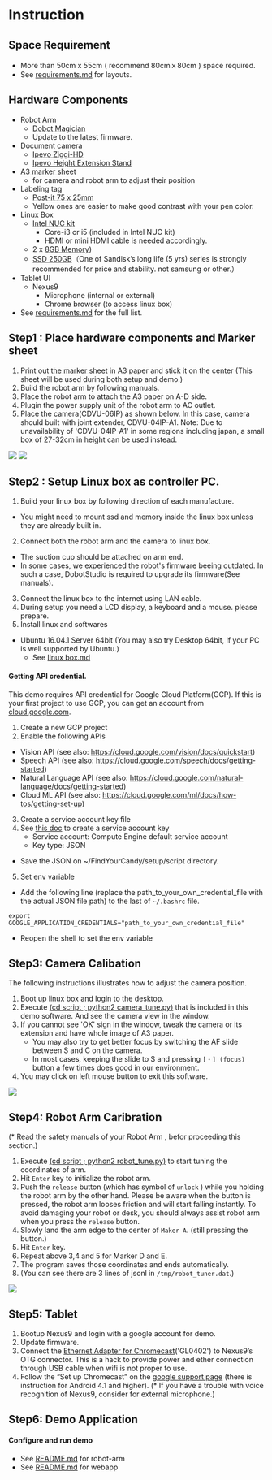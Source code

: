 Instruction
=====

## Space Requirement
- More than 50cm x 55cm ( recommend 80cmｘ80cm )  space required.
- See [requirements.md](./requirements.md) for layouts.


## Hardware Components
- Robot Arm
  - [Dobot Magician](http://dobot.cc/store/buy-dobot-magician.html)
  - Update to the latest firmware.
- Document camera
  - [Ipevo Ziggi-HD](https://www.amazon.com/dp/B01530XGMA)
  - [Ipevo Height Extension Stand](https://www.amazon.com/dp/B00CTIF2O0)
- [A3 marker sheet](./image/marker_paper.pdf)
  - for camera and robot arm to adjust their position
- Labeling tag
  - [Post-it 75 x 25mm](https://www.amazon.com/dp/B0013MW3PO/)
  - Yellow ones are easier to make good contrast with your pen color.
- Linux Box
  - [Intel NUC kit](https://www.amazon.com/dp/B01DG1SEES)
    - Core-i3 or i5 (included in Intel NUC kit)
    - HDMI or mini HDMI cable is needed accordingly.
  - 2 x [8GB Memory](https://www.amazon.com/dp/B00CQ35HBQ))
  - [SSD 250GB](https://www.amazon.com/dp/B0194MV5U8)（One of Sandisk’s long life (5 yrs) series is strongly recommended for price and stability. not samsung or other.）
- Tablet UI
  - Nexus9
    - Microphone (internal or external)
    - Chrome browser (to access linux box)
- See [requirements.md](./requirements.md) for the full list.



## Step1 : Place hardware components and Marker sheet
1. Print out [the marker sheet](./image/marker_paper.pdf) in A3 paper and stick it on the center
(This sheet will be used during both setup and demo.)
2. Build the robot arm by following manuals.
3. Place the robot arm to attach the A3 paper on A-D side.
4. Plugin the power supply unit of the robot arm to AC outlet.
5. Place the camera(CDVU-06IP) as shown below. In this case, camera should built with joint extender, CDVU-04IP-A1.
Note: Due to unavailability of 'CDVU-04IP-A1' in some regions including japan, a small box of 27-32cm in height can be used instead.

![](./image/arrangement.png)
![](./image/robot_and_camera.png)

## Step2 : Setup Linux box as controller PC.
1. Build your linux box by following direction of each manufacture.
  - You might need to mount ssd and memory inside the linux box unless they are already built in.
2. Connect both the robot arm and the camera to linux box.
  - The suction cup should be attached on arm end.
  - In some cases, we experienced the robot's firmware beeing outdated. In such a case, DobotStudio is required to upgrade its firmware(See manuals).
3. Connect the linux box to the internet using LAN cable.
4. During setup you need  a LCD display, a keyboard and a mouse. please prepare.
5. Install linux and softwares
  - Ubuntu 16.04.1 Server 64bit (You may also try Desktop 64bit, if your PC is well supported by Ubuntu.)
    - See [linux box.md](./linux_box.md)


#### Getting API credential.

This demo requires API credential for Google Cloud Platform(GCP). If this is your first project to use GCP, you can get an account from [cloud.google.com](https://cloud.google.com/).

1. Create a new GCP project
2. Enable the following APIs
  - Vision API (see also: https://cloud.google.com/vision/docs/quickstart)
  - Speech API (see also: https://cloud.google.com/speech/docs/getting-started)
  - Natural Language API (see also: https://cloud.google.com/natural-language/docs/getting-started)
  - Cloud ML API (see also: https://cloud.google.com/ml/docs/how-tos/getting-set-up)
3. Create a service account key file
4. See [this doc](https://cloud.google.com/vision/docs/common/auth#set_up_a_service_account) to create a service account key
    - Service account: Compute Engine default service account
    - Key type: JSON
  - Save the JSON on ~/FindYourCandy/setup/script directory.
5. Set env variable
  - Add the following line (replace the path_to_your_own_credential_file with the actual JSON file path) to the last of `~/.bashrc` file.  

```
export GOOGLE_APPLICATION_CREDENTIALS="path_to_your_own_credential_file"
```

  - Reopen the shell to set the env variable

## Step3: Camera Calibation
The following instructions illustrates how to adjust the camera position.

1. Boot up linux box and login to the desktop.
2. Execute [(cd script ; python2 camera_tune.py)](./script/camera_tune.py) that is included in this demo software. And see the camera view in the window.
3. If you cannot see 'OK' sign in the window, tweak the camera or its extension and have whole image of A3 paper.
   - You may also try to get better focus by switching the AF slide between S and C on the camera.
   - In most cases, keeping the slide to S and pressing `[・] (focus)` button a few times does good in our environment.
4. You may click on left mouse button to exit this software.

![](./image/camera_calibration.png)

## Step4: Robot Arm Caribration
(* Read the safety manuals of your Robot Arm , befor proceeding this section.)


1. Execute [(cd script ; python2 robot_tune.py)](./script/robot_tune.py) to start tuning the coordinates of arm.
2. Hit `Enter` key to initialize the robot arm.
3. Push the `release` button (which has symbol of `unlock` ) while you holding the robot arm by the other hand. Please be aware when the button is pressed, the robot arm looses friction and will start falling instantly. To avoid damaging your robot or desk, you should always assist robot arm when you press the `release` button.
4. Slowly land the arm edge to the center of `Maker A`. (still pressing the button.)
5. Hit `Enter` key.
6. Repeat above 3,4 and 5 for Marker D and E.
7. The program saves those coordinates and ends automatically.
8. (You can see there are 3 lines of jsonl in `/tmp/robot_tuner.dat`.)

![](./image/robot_calibration.png)

## Step5: Tablet
1. Bootup Nexus9 and login with a google account for demo.
2. Update firmware.
3. Connect the [Ethernet Adapter for Chromecast](https://store.google.com/product/ethernet_adapter_for_chromecast)('GL0402') to Nexus9’s OTG connector. This is a hack to provide power and ether connection through USB cable when wifi is not proper to use.
4. Follow the “Set up Chromecast” on the [google support page](
https://support.google.com/chromecast/answer/2998456?hl=en)
\(there is instruction for Android 4.1 and higher\).
(* If you have a trouble with voice recognition of Nexus9, consider for external microphone.)

## Step6: Demo Application

#### Configure and run demo
  - See [README.md](../robot-arm) for robot-arm
  - See [README.md](../webapp) for webapp
